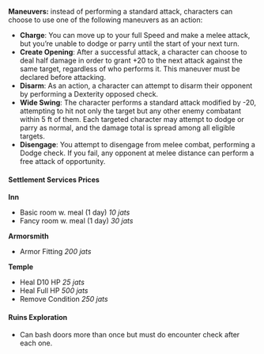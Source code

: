 **Maneuvers:** instead of performing a standard attack, characters can choose to use one of the following maneuvers as an action:
- **Charge**: You can move up to your full Speed and make a melee attack, but you’re unable to dodge or parry until the start of your next turn. 
-  **Create Opening**: After a successful attack, a character can choose to deal half damage in order to grant +20 to the next attack against the same target, regardless of who performs it. This maneuver must be declared before attacking.
- **Disarm**: As an action, a character can attempt to disarm their opponent by performing a Dexterity opposed check. 
- **Wide Swing**: The character performs a standard attack modified by -20, attempting to hit not only the target but any other enemy combatant within 5 ft of them. Each targeted character may attempt to dodge or parry as normal, and the damage total is spread among all eligible targets.
- **Disengage**: You attempt to disengage from melee combat, performing a Dodge check. If you fail, any opponent at melee distance can perform a free attack of opportunity.

#### Settlement Services Prices

**Inn**
-  Basic room w. meal (1 day) *10 jats*
- Fancy room w. meal (1 day) *30 jats*

**Armorsmith** 
 - Armor Fitting *200 jats*

**Temple**
- Heal D10 HP *25 jats*
- Heal Full HP *500 jats*
- Remove Condition *250 jats*

#### Ruins Exploration

- Can bash doors more than once but must do encounter check after each one.
